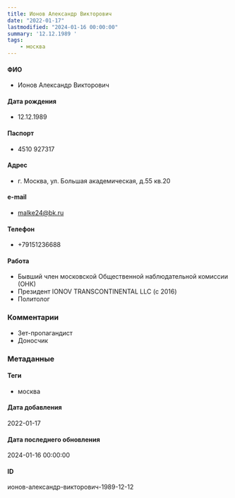 ```yaml
---
title: Ионов Александр Викторович
date: "2022-01-17"
lastmodified: "2024-01-16 00:00:00"
summary: '12.12.1989 '
tags: 
    - москва
---
```

<!--# pp1-->
<!--## Фигурант-->
<!--### Личные данные-->
#### ФИО
- Ионов Александр Викторович
#### Дата рождения
- 12.12.1989
#### Паспорт
- 4510 927317
#### Адрес
- г. Москва, ул. Большая академическая, д.55 кв.20
#### e-mail
- malke24@bk.ru
#### Телефон
- +79151236688
#### Работа
- Бывший член московской Общественной наблюдательной комиссии (ОНК)
- Президент IONOV TRANSCONTINENTAL LLC (с 2016)
- Политолог
### Комментарии
- Зет-пропагандист
- Доносчик
### Метаданные
#### Теги
- москва
#### Дата добавления
2022-01-17
#### Дата последнего обновления
2024-01-16 00:00:00
#### ID
ионов-александр-викторович-1989-12-12
<!--## END;-->
